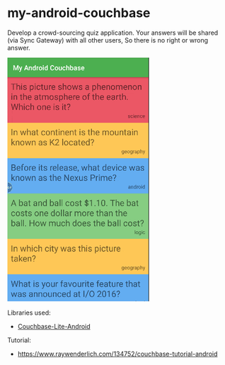 # my-android-couchbase
Develop a crowd-sourcing quiz application. Your answers will be shared (via Sync Gateway) with all other users, So there is no right or wrong answer.

![Image](./app/src/main/assets/screenshot1.gif)

Libraries used:
- [Couchbase-Lite-Android](https://github.com/couchbase/couchbase-lite-android)

Tutorial:
- https://www.raywenderlich.com/134752/couchbase-tutorial-android

